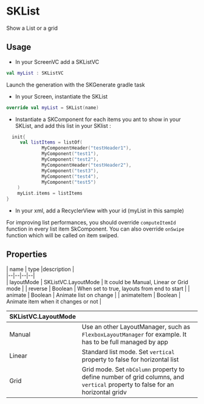 # SKList

Show a List or a grid

## Usage

* In your ScreenVC add a SKListVC

```kotlin  
val myList : SKListVC  
```  

Launch the generation with the SKGenerate gradle task

* In your Screen, instantiate the SKList

```kotlin  
override val myList = SKList(name)  
```  

* Instantiate a SKComponent for each items you ant to show in your SKList, and add this list in your SKlist :
```kotlin  
  init{  
	 val listItems = listOf(
			 MyComponentHeader("testHeader1"),
			 MyComponent("test1"),
			 MyComponent("test2"),
			 MyComponentHeader("testHeader2"),
			 MyComponent("test3"),
			 MyComponent("test4"),
			 MyComponent("test5")
	)
	myList.items = listItems 
}  
```  
* In your xml, add a RecyclerView with your id (myList in this sample)

For improving list performances, you should override `computeItemId` function in every list item SkComponent. 
You can also override `onSwipe` function which will be called on item swiped.


## Properties

| name | type |description |  
|--|--|--|--|  
| layoutMode | SKListVC.LayoutMode | It could be Manual, Linear or Grid mode |
| reverse | Boolean | When set to true, layouts from end to start  |
| animate | Boolean | Animate list on change |
| animateItem | Boolean | Animate item when it changes or not |


| SKListVC.LayoutMode |  |
|--|--|
| Manual | Use an other LayoutManager, such as `FlexboxLayoutManager` for example. It has to be full managed by app |
| Linear | Standard list mode. Set `vertical` property to false for horizontal list |
| Grid | Grid mode. Set `nbColumn` property to define number of grid columns, and `vertical` property to false for an horizontal gridv| 

